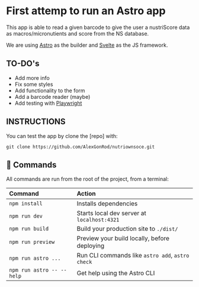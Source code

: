 # First attemp to run an Astro app

This app is able to read a given barcode to give the user a nustriScore data as macros/micronutients and score from the NS database.

We are using [Astro](https://astro.build/) as the builder and [Svelte](https://svelte.dev/) as the JS framework.

## TO-DO's
- Add more info
- Fix some styles
- Add functionality to the form
- Add a barcode reader (maybe)
- Add testing with [Playwright](https://playwright.dev/)

## INSTRUCTIONS
You can test the app by clone the [repo] with:
``````
git clone https://github.com/AlexGonRod/nutriownsoce.git
``````
## 🧞 Commands

All commands are run from the root of the project, from a terminal:

| Command                   | Action                                           |
| :------------------------ | :----------------------------------------------- |
| `npm install`             | Installs dependencies                            |
| `npm run dev`             | Starts local dev server at `localhost:4321`      |
| `npm run build`           | Build your production site to `./dist/`          |
| `npm run preview`         | Preview your build locally, before deploying     |
| `npm run astro ...`       | Run CLI commands like `astro add`, `astro check` |
| `npm run astro -- --help` | Get help using the Astro CLI


